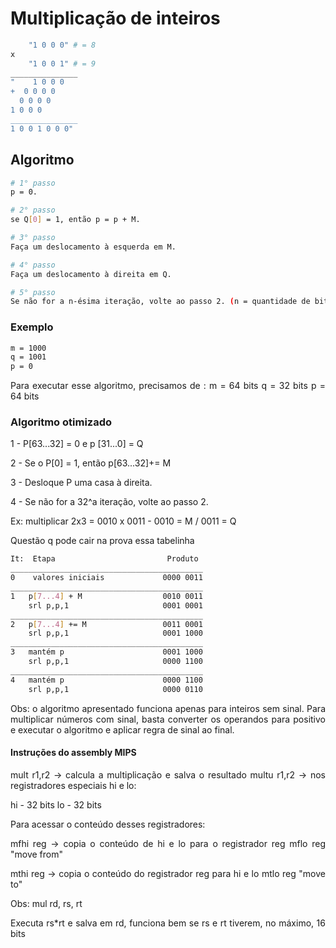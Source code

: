 # Multiplicação de inteiros
<div style="text-align:justify">

```Bash
    "1 0 0 0" # = 8
x
    "1 0 0 1" # = 9
_______________
"    1 0 0 0
+  0 0 0 0
  0 0 0 0
1 0 0 0 
_______________
1 0 0 1 0 0 0"

```

## Algoritmo 

```Bash
# 1° passo
p = 0.

# 2° passo
se Q[0] = 1, então p = p + M.

# 3° passo
Faça um deslocamento à esquerda em M.

# 4° passo
Faça um deslocamento à direita em Q.

# 5° passo
Se não for a n-ésima iteração, volte ao passo 2. (n = quantidade de bits)
```

### Exemplo

```Bash
m = 1000
q = 1001
p = 0

```

Para executar esse algoritmo, precisamos de :
m = 64 bits
q = 32 bits
p = 64 bits


### Algoritmo otimizado

1 - P[63...32] = 0 e p [31...0] = Q

2 - Se o P[0] = 1, então p[63...32]+= M

3 - Desloque P uma casa à direita.

4 - Se não for a 32^a iteração, volte ao passo 2.

Ex: multiplicar 2x3 = 0010 x 0011 - 0010 = M / 0011 = Q 

Questão q pode cair na prova essa tabelinha

```Bash
It:  Etapa                         Produto
___________________________________________
0    valores iniciais             0000 0011
___________________________________________
1   p[7...4] + M                  0010 0011
    srl p,p,1                     0001 0001
___________________________________________
2   p[7...4] += M                 0011 0001
    srl p,p,1                     0001 1000
___________________________________________
3   mantém p                      0001 1000
    srl p,p,1                     0000 1100
___________________________________________
4   mantém p                      0000 1100
    srl p,p,1                     0000 0110
```

Obs: o algoritmo apresentado funciona apenas para inteiros sem sinal.
Para multiplicar números com sinal, basta converter os operandos para positivo
e executar o algoritmo e aplicar regra de sinal ao final.

#### Instruções do assembly MIPS

mult r1,r2   -> calcula a multiplicação e salva o resultado
multu r1,r2  -> nos registradores especiais hi e lo:

hi - 32 bits
lo - 32 bits

Para acessar o conteúdo desses registradores:

mfhi reg -> copia o conteúdo de hi e lo para o registrador reg
mflo reg 
"move from"

mthi reg -> copia o conteúdo do registrador reg para hi e lo
mtlo reg
"move to"

Obs: mul rd, rs, rt 

Executa rs*rt e salva em rd, funciona bem se rs e rt tiverem, no máximo, 16 bits

</div>
